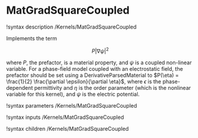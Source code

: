 # MatGradSquareCoupled

!syntax description /Kernels/MatGradSquareCoupled

Implements the term

$$
P |\nabla \psi|^2
$$

where $P$, the prefactor, is a material property, and $\psi$ is a coupled non-linear variable. For a phase-field model coupled with an electrostatic field, the prefactor should be set using a DerivativeParsedMaterial to $P(\eta) = \frac{1}{2} \frac{\partial \epsilon}{\partial \eta}$, where $\epsilon$ is the phase-dependent permittivity and $\eta$ is the order parameter (which is the nonlinear variable for this kernel), and $\psi$ is the electric potential.

!syntax parameters /Kernels/MatGradSquareCoupled

!syntax inputs /Kernels/MatGradSquareCoupled

!syntax children /Kernels/MatGradSquareCoupled

